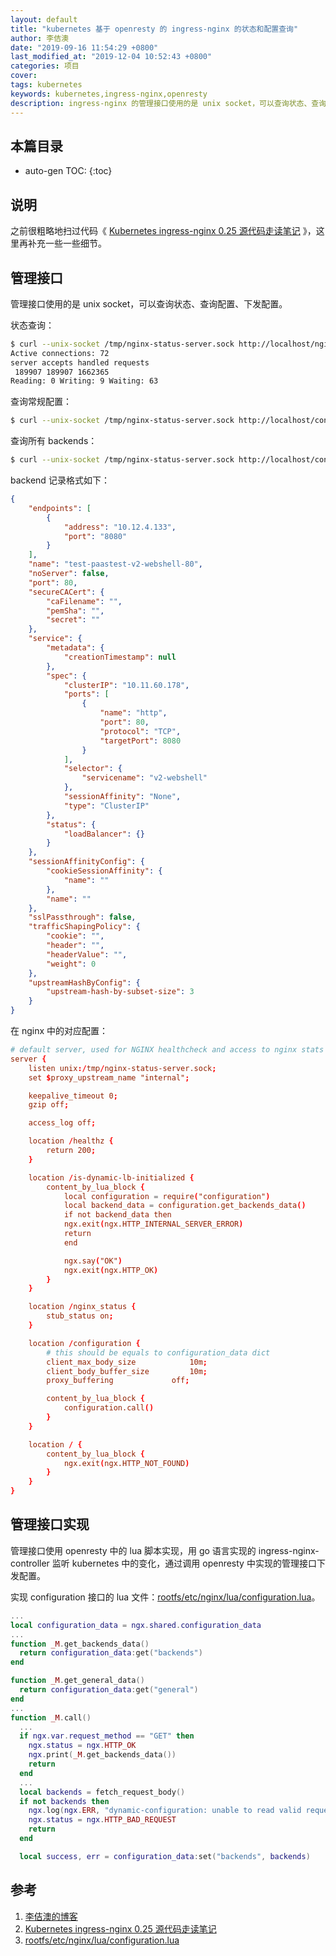```yaml
---
layout: default
title: "kubernetes 基于 openresty 的 ingress-nginx 的状态和配置查询"
author: 李佶澳
date: "2019-09-16 11:54:29 +0800"
last_modified_at: "2019-12-04 10:52:43 +0800"
categories: 项目
cover:
tags: kubernetes
keywords: kubernetes,ingress-nginx,openresty
description: ingress-nginx 的管理接口使用的是 unix socket，可以查询状态、查询配置、下发配置
---
```


## 本篇目录

* auto-gen TOC:
{:toc}

## 说明

之前很粗略地扫过代码《 [Kubernetes ingress-nginx 0.25 源代码走读笔记][2] 》，这里再补充一些一些细节。

## 管理接口

管理接口使用的是 unix socket，可以查询状态、查询配置、下发配置。

状态查询：

```sh
$ curl --unix-socket /tmp/nginx-status-server.sock http://localhost/nginx_status
Active connections: 72
server accepts handled requests
 189907 189907 1662365
Reading: 0 Writing: 9 Waiting: 63
```

查询常规配置：

```sh
$ curl --unix-socket /tmp/nginx-status-server.sock http://localhost/configuration/general
```

查询所有 backends：

```sh
$ curl --unix-socket /tmp/nginx-status-server.sock http://localhost/configuration/backends
```

backend 记录格式如下：

```json
{
    "endpoints": [
        {
            "address": "10.12.4.133",
            "port": "8080"
        }
    ],
    "name": "test-paastest-v2-webshell-80",
    "noServer": false,
    "port": 80,
    "secureCACert": {
        "caFilename": "",
        "pemSha": "",
        "secret": ""
    },
    "service": {
        "metadata": {
            "creationTimestamp": null
        },
        "spec": {
            "clusterIP": "10.11.60.178",
            "ports": [
                {
                    "name": "http",
                    "port": 80,
                    "protocol": "TCP",
                    "targetPort": 8080
                }
            ],
            "selector": {
                "servicename": "v2-webshell"
            },
            "sessionAffinity": "None",
            "type": "ClusterIP"
        },
        "status": {
            "loadBalancer": {}
        }
    },
    "sessionAffinityConfig": {
        "cookieSessionAffinity": {
            "name": ""
        },
        "name": ""
    },
    "sslPassthrough": false,
    "trafficShapingPolicy": {
        "cookie": "",
        "header": "",
        "headerValue": "",
        "weight": 0
    },
    "upstreamHashByConfig": {
        "upstream-hash-by-subset-size": 3
    }
}
```

在 nginx 中的对应配置：

```conf
# default server, used for NGINX healthcheck and access to nginx stats
server {
    listen unix:/tmp/nginx-status-server.sock;
    set $proxy_upstream_name "internal";

    keepalive_timeout 0;
    gzip off;

    access_log off;

    location /healthz {
        return 200;
    }

    location /is-dynamic-lb-initialized {
        content_by_lua_block {
            local configuration = require("configuration")
            local backend_data = configuration.get_backends_data()
            if not backend_data then
            ngx.exit(ngx.HTTP_INTERNAL_SERVER_ERROR)
            return
            end

            ngx.say("OK")
            ngx.exit(ngx.HTTP_OK)
        }
    }

    location /nginx_status {
        stub_status on;
    }

    location /configuration {
        # this should be equals to configuration_data dict
        client_max_body_size            10m;
        client_body_buffer_size         10m;
        proxy_buffering             off;

        content_by_lua_block {
            configuration.call()
        }
    }

    location / {
        content_by_lua_block {
            ngx.exit(ngx.HTTP_NOT_FOUND)
        }
    }
}
```

## 管理接口实现

管理接口使用 openresty 中的 lua 脚本实现，用 go 语言实现的 ingress-nginx-controller 监听 kubernetes 中的变化，通过调用 openresty 中实现的管理接口下发配置。

实现 configuration 接口的 lua 文件：[rootfs/etc/nginx/lua/configuration.lua][3]。

```lua
...
local configuration_data = ngx.shared.configuration_data
...
function _M.get_backends_data()
  return configuration_data:get("backends")
end

function _M.get_general_data()
  return configuration_data:get("general")
end
...
function _M.call()
  ...
  if ngx.var.request_method == "GET" then
    ngx.status = ngx.HTTP_OK
    ngx.print(_M.get_backends_data())
    return
  end
  ...
  local backends = fetch_request_body()
  if not backends then
    ngx.log(ngx.ERR, "dynamic-configuration: unable to read valid request body")
    ngx.status = ngx.HTTP_BAD_REQUEST
    return
  end

  local success, err = configuration_data:set("backends", backends)
```

## 参考

1. [李佶澳的博客][1]
2. [Kubernetes ingress-nginx 0.25 源代码走读笔记][2]
3. [rootfs/etc/nginx/lua/configuration.lua][3]

[1]: https://www.lijiaocn.com "李佶澳的博客"
[2]: https://www.lijiaocn.com/%E9%A1%B9%E7%9B%AE/2019/07/16/kubernetes-ingress-nginx-code.html "Kubernetes ingress-nginx 0.25 源代码走读笔记" 
[3]: https://github.com/kubernetes/ingress-nginx/blob/master/rootfs/etc/nginx/lua/configuration.lua  "rootfs/etc/nginx/lua/configuration.lua"
